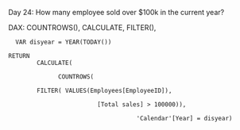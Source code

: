 Day 24: How many employee sold over $100k in the current year?

DAX: COUNTROWS(), CALCULATE, FILTER(),

      VAR disyear = YEAR(TODAY())

    RETURN
            CALCULATE(
            
                  COUNTROWS(

            FILTER( VALUES(Employees[EmployeeID]),
            
                             [Total sales] > 100000)),
                             
                                        'Calendar'[Year] = disyear)
        
